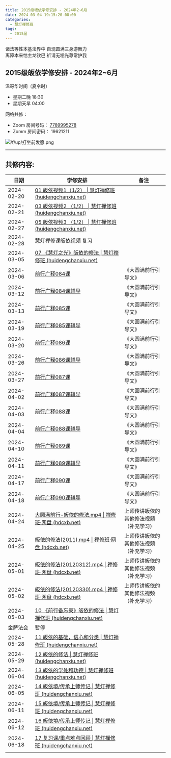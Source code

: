 ```yaml
---
title: 2015级皈依学修安排 - 2024年2~6月
date: 2024-03-04 19:15:20-08:00
categories:
  - 慧灯禅修班
tags:
  - 2015届
---
```

诸法等性本基法界中 自现圆满三身游舞力  
离障本来怙主龙钦巴 祈请无垢光尊常护我

## 2015级皈依学修安排 - 2024年2~6月

温哥华时间（夏令时）
 - 星期二晚 18:30 
 - 星期天早 04:00

网络共修：

- Zoom 房间号码： [7789995278](https://us02web.zoom.us/j/7789995278?pwd=VjZmbWJFY2k2K0E5RVB2cTNIQmhqUT09)
- Zomm 房间密码： 19621211


![/f/up/打坐前发愿.png](/f/up/打坐前发愿.png)

---

## 共修内容:


|日期|学修安排|备注|
|---|---|---|
|2024-02-20|[01 皈依视频1（1/2） \| 慧灯禅修班 (huidengchanxiu.net)](https://www.huidengchanxiu.net/5jx/1gy/01)||
|2024-02-21|[03 皈依视频2 （1/2） \| 慧灯禅修班 (huidengchanxiu.net)](https://www.huidengchanxiu.net/5jx/1gy/03)||
|2024-02-27|[05 皈依视频3 （1/2） \| 慧灯禅修班 (huidengchanxiu.net)](https://www.huidengchanxiu.net/5jx/1gy/05)||
|2024-02-28|慧灯禅修课皈依视频 复习||
|2024-03-05|[07 《慧灯之光》皈依的修法 \| 慧灯禅修班 (huidengchanxiu.net)](https://www.huidengchanxiu.net/5jx/1gy/07)||
|2024-03-06|[前行广释084课](https://www.huidengchanxiu.net/refs/qxgs/qxgs-08gy#%E5%89%8D%E8%A1%8C%E5%B9%BF%E9%87%8A%E7%AC%AC084%E8%AF%BE)|《大圆满前行引导文》|
|2024-03-12|[前行广释084课辅导](https://www.huidengchanxiu.net/refs/qxgs/fudao/qxgsfd-08gy#%E5%89%8D%E8%A1%8C%E5%B9%BF%E9%87%8A%E7%AC%AC084%E8%AF%BE%E8%BE%85%E5%AF%BC)|《大圆满前行引导文》|
|2024-03-13|[前行广释085课](https://www.huidengchanxiu.net/refs/qxgs/qxgs-08gy#%E5%89%8D%E8%A1%8C%E5%B9%BF%E9%87%8A%E7%AC%AC085%E8%AF%BE)|《大圆满前行引导文》|
|2024-03-19|[前行广释085课辅导](https://www.huidengchanxiu.net/refs/qxgs/fudao/qxgsfd-08gy#%E5%89%8D%E8%A1%8C%E5%B9%BF%E9%87%8A%E7%AC%AC085%E8%AF%BE%E8%BE%85%E5%AF%BC)|《大圆满前行引导文》|
|2024-03-20|[前行广释086课](https://www.huidengchanxiu.net/refs/qxgs/qxgs-08gy#%E5%89%8D%E8%A1%8C%E5%B9%BF%E9%87%8A%E7%AC%AC086%E8%AF%BE)|《大圆满前行引导文》|
|2024-03-26|[前行广释086课辅导](https://www.huidengchanxiu.net/refs/qxgs/fudao/qxgsfd-08gy#%E5%89%8D%E8%A1%8C%E5%B9%BF%E9%87%8A%E7%AC%AC086%E8%AF%BE%E8%BE%85%E5%AF%BC)|《大圆满前行引导文》|
|2024-03-27|[前行广释087课](https://www.huidengchanxiu.net/refs/qxgs/qxgs-08gy#%E5%89%8D%E8%A1%8C%E5%B9%BF%E9%87%8A%E7%AC%AC087%E8%AF%BE)|《大圆满前行引导文》|
|2024-04-02|[前行广释087课辅导](https://www.huidengchanxiu.net/refs/qxgs/fudao/qxgsfd-08gy#%E5%89%8D%E8%A1%8C%E5%B9%BF%E9%87%8A%E7%AC%AC087%E8%AF%BE%E8%BE%85%E5%AF%BC)|《大圆满前行引导文》|
|2024-04-03|[前行广释088课](https://www.huidengchanxiu.net/refs/qxgs/qxgs-08gy#%E5%89%8D%E8%A1%8C%E5%B9%BF%E9%87%8A%E7%AC%AC088%E8%AF%BE)|《大圆满前行引导文》|
|2024-04-04|[前行广释088课辅导](https://www.huidengchanxiu.net/refs/qxgs/fudao/qxgsfd-08gy#%E5%89%8D%E8%A1%8C%E5%B9%BF%E9%87%8A%E7%AC%AC088%E8%AF%BE%E8%BE%85%E5%AF%BC)|《大圆满前行引导文》|
|2024-04-10|[前行广释089课](https://www.huidengchanxiu.net/refs/qxgs/qxgs-08gy#%E5%89%8D%E8%A1%8C%E5%B9%BF%E9%87%8A%E7%AC%AC089%E8%AF%BE)|《大圆满前行引导文》|
|2024-04-11|[前行广释089课辅导](https://www.huidengchanxiu.net/refs/qxgs/fudao/qxgsfd-08gy#%E5%89%8D%E8%A1%8C%E5%B9%BF%E9%87%8A%E7%AC%AC089%E8%AF%BE%E8%BE%85%E5%AF%BC)|《大圆满前行引导文》|
|2024-04-17|[前行广释090课](https://www.huidengchanxiu.net/refs/qxgs/qxgs-08gy#%E5%89%8D%E8%A1%8C%E5%B9%BF%E9%87%8A%E7%AC%AC090%E8%AF%BE)|《大圆满前行引导文》|
|2024-04-18|[前行广释090课辅导](https://www.huidengchanxiu.net/refs/qxgs/fudao/qxgsfd-08gy#%E5%89%8D%E8%A1%8C%E5%B9%BF%E9%87%8A%E7%AC%AC090%E8%AF%BE%E8%BE%85%E5%AF%BC)|《大圆满前行引导文》|
|2024-04-24|[大圆满前行-皈依的修法.mp4 \| 禅修班·网盘 (hdcxb.net)](https://box.hdcxb.net/%E7%A6%85%E4%BF%AE%E8%AF%BE%E8%A7%86%E9%A2%91/%E5%85%B6%E4%BB%96/%E5%A4%A7%E5%9C%86%E6%BB%A1%E5%89%8D%E8%A1%8C-%E7%9A%88%E4%BE%9D%E7%9A%84%E4%BF%AE%E6%B3%95.mp4)|上师传讲皈依的其他修法视频（补充学习）|
|2024-04-25|[皈依的修法(2011).mp4 \| 禅修班·网盘 (hdcxb.net)](https://box.hdcxb.net/%E7%A6%85%E4%BF%AE%E8%AF%BE%E8%A7%86%E9%A2%91/%E5%85%B6%E4%BB%96/%E7%9A%88%E4%BE%9D%E7%9A%84%E4%BF%AE%E6%B3%95(2011).mp4?auto_fullscreen=false)|上师传讲皈依的其他修法视频（补充学习）|
|2024-05-01|[皈依的修法(20120312).mp4 \| 禅修班·网盘 (hdcxb.net)](https://box.hdcxb.net/%E7%A6%85%E4%BF%AE%E8%AF%BE%E8%A7%86%E9%A2%91/%E5%85%B6%E4%BB%96/%E7%9A%88%E4%BE%9D%E7%9A%84%E4%BF%AE%E6%B3%95(20120312).mp4?auto_fullscreen=false)|上师传讲皈依的其他修法视频（补充学习）|
|2024-05-02|[皈依的修法(20120330).mp4 \| 禅修班·网盘 (hdcxb.net)](https://box.hdcxb.net/%E7%A6%85%E4%BF%AE%E8%AF%BE%E8%A7%86%E9%A2%91/%E5%85%B6%E4%BB%96/%E7%9A%88%E4%BE%9D%E7%9A%84%E4%BF%AE%E6%B3%95(20120330).mp4?auto_fullscreen=false)|上师传讲皈依的其他修法视频（补充学习）|
|2024-05-03|[10 《前行备忘录》皈依的修法 \| 慧灯禅修班 (huidengchanxiu.net)](https://www.huidengchanxiu.net/5jx/1gy/10)||
|金萨法会|暂停||
|2024-05-28|[11 皈依的基础，信心和分类 \| 慧灯禅修班 (huidengchanxiu.net)](https://www.huidengchanxiu.net/5jx/1gy/11)||
|2024-05-29|[12 皈依的修法 \| 慧灯禅修班 (huidengchanxiu.net)](https://www.huidengchanxiu.net/5jx/1gy/12)||
|2024-06-04|[13 皈依的学处和功德 \| 慧灯禅修班 (huidengchanxiu.net)](https://www.huidengchanxiu.net/5jx/1gy/13)||
|2024-06-05|[14 皈依境/传承上师传记 \| 慧灯禅修班 (huidengchanxiu.net)](https://www.huidengchanxiu.net/5jx/1gy/14)||
|2024-06-11|[15 皈依境/传承上师传记 \| 慧灯禅修班 (huidengchanxiu.net)](https://www.huidengchanxiu.net/5jx/1gy/15)||
|2024-06-12|[16 皈依境/传承上师传记 \| 慧灯禅修班 (huidengchanxiu.net)](https://www.huidengchanxiu.net/5jx/1gy/16)||
|2024-06-18|[17 复习课/重点难点回顾 \| 慧灯禅修班 (huidengchanxiu.net)](https://www.huidengchanxiu.net/5jx/1gy/17)||
||||
